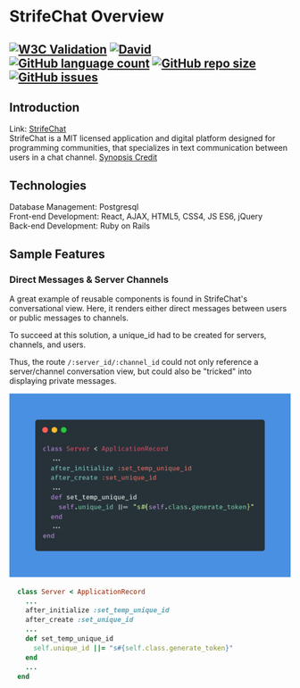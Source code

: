 # StrifeChat Overview
[![W3C Validation](https://img.shields.io/w3c-validation/html?style=for-the-badge&targetUrl=https%3A%2F%2Fstrifechat.herokuapp.com%2F)](https://validator.nu/?doc=https%3A%2F%2Fstrifechat.herokuapp.com%2F) [![David](https://img.shields.io/david/jessewarren-aa/strifechat?style=for-the-badge)](https://github.com/jessewarren-aa/strifechat/network/dependencies) [![GitHub language count](https://img.shields.io/github/languages/count/jessewarren-aa/strifechat?style=for-the-badge)](https://github.com/jessewarren-aa/strifechat/search?l=Ruby) [![GitHub repo size](https://img.shields.io/github/repo-size/jessewarren-aa/strifechat?style=for-the-badge)](https://github.com/jessewarren-aa/strifechat) [![GitHub issues](https://img.shields.io/github/issues/jessewarren-aa/strifechat?style=for-the-badge)](https://github.com/jessewarren-aa/strifechat/issues)
---
## Introduction
Link: [StrifeChat](https://strifechat.herokuapp.com/)  
StrifeChat is a MIT licensed application and digital platform designed for programming communities, that specializes in text communication between users in a chat channel. [Synopsis Credit](https://en.wikipedia.org/wiki/Discord_(software))

## Technologies
Database Management: Postgresql  
Front-end Development: React, AJAX, HTML5, CSS4, JS ES6, jQuery  
Back-end Development: Ruby on Rails  

## Sample Features
### Direct Messages & Server Channels

A great example of reusable components is found in StrifeChat's conversational view. Here, it renders either direct messages between users or public messages to channels. 
  
To succeed at this solution, a unique_id had to be created for servers, channels, and users.  
  
Thus, the route `/:server_id/:channel_id` could not only reference a server/channel conversation view, but could also be "tricked" into displaying private messages.

![Unique ID](/app/assets/images/unique_id_code.png)
```ruby
  class Server < ApplicationRecord
    ...
    after_initialize :set_temp_unique_id
    after_create :set_unique_id 
    ...
    def set_temp_unique_id
      self.unique_id ||= "s#{self.class.generate_token}"
    end
    ...
  end
```


